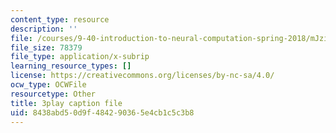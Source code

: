 ```yaml
---
content_type: resource
description: ''
file: /courses/9-40-introduction-to-neural-computation-spring-2018/mJziV7sAZm4_captions.vtt
file_size: 78379
file_type: application/x-subrip
learning_resource_types: []
license: https://creativecommons.org/licenses/by-nc-sa/4.0/
ocw_type: OCWFile
resourcetype: Other
title: 3play caption file
uid: 8438abd5-0d9f-4842-9036-5e4cb1c5c3b8
---
```

